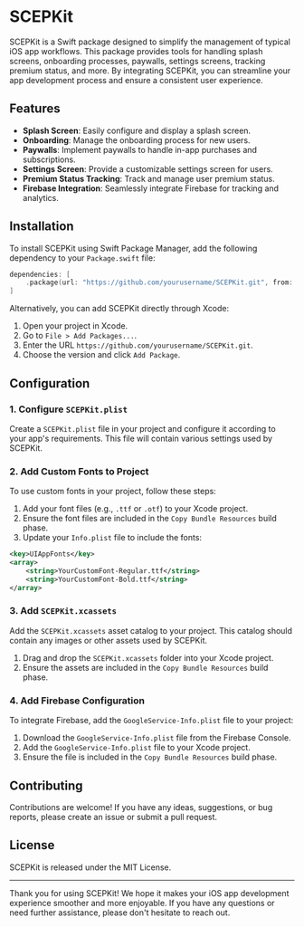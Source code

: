 # SCEPKit

SCEPKit is a Swift package designed to simplify the management of typical iOS app workflows. This package provides tools for handling splash screens, onboarding processes, paywalls, settings screens, tracking premium status, and more. By integrating SCEPKit, you can streamline your app development process and ensure a consistent user experience.

## Features

- **Splash Screen**: Easily configure and display a splash screen.
- **Onboarding**: Manage the onboarding process for new users.
- **Paywalls**: Implement paywalls to handle in-app purchases and subscriptions.
- **Settings Screen**: Provide a customizable settings screen for users.
- **Premium Status Tracking**: Track and manage user premium status.
- **Firebase Integration**: Seamlessly integrate Firebase for tracking and analytics.

## Installation

To install SCEPKit using Swift Package Manager, add the following dependency to your `Package.swift` file:

```swift
dependencies: [
    .package(url: "https://github.com/yourusername/SCEPKit.git", from: "1.0.0")
]
```

Alternatively, you can add SCEPKit directly through Xcode:
1. Open your project in Xcode.
2. Go to `File > Add Packages...`.
3. Enter the URL `https://github.com/yourusername/SCEPKit.git`.
4. Choose the version and click `Add Package`.

## Configuration

### 1. Configure `SCEPKit.plist`

Create a `SCEPKit.plist` file in your project and configure it according to your app's requirements. This file will contain various settings used by SCEPKit.

### 2. Add Custom Fonts to Project

To use custom fonts in your project, follow these steps:

1. Add your font files (e.g., `.ttf` or `.otf`) to your Xcode project.
2. Ensure the font files are included in the `Copy Bundle Resources` build phase.
3. Update your `Info.plist` file to include the fonts:

```xml
<key>UIAppFonts</key>
<array>
    <string>YourCustomFont-Regular.ttf</string>
    <string>YourCustomFont-Bold.ttf</string>
</array>
```

### 3. Add `SCEPKit.xcassets`

Add the `SCEPKit.xcassets` asset catalog to your project. This catalog should contain any images or other assets used by SCEPKit.

1. Drag and drop the `SCEPKit.xcassets` folder into your Xcode project.
2. Ensure the assets are included in the `Copy Bundle Resources` build phase.

### 4. Add Firebase Configuration

To integrate Firebase, add the `GoogleService-Info.plist` file to your project:

1. Download the `GoogleService-Info.plist` file from the Firebase Console.
2. Add the `GoogleService-Info.plist` file to your Xcode project.
3. Ensure the file is included in the `Copy Bundle Resources` build phase.

## Contributing

Contributions are welcome! If you have any ideas, suggestions, or bug reports, please create an issue or submit a pull request.

## License

SCEPKit is released under the MIT License.

---

Thank you for using SCEPKit! We hope it makes your iOS app development experience smoother and more enjoyable. If you have any questions or need further assistance, please don't hesitate to reach out.
